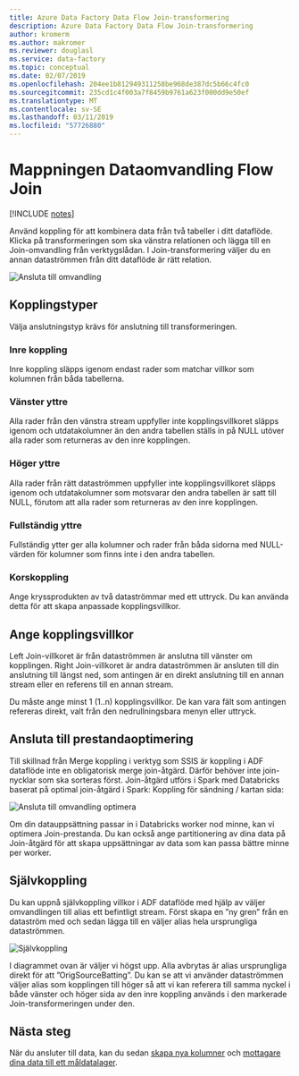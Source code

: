 ```yaml
---
title: Azure Data Factory Data Flow Join-transformering
description: Azure Data Factory Data Flow Join-transformering
author: kromerm
ms.author: makromer
ms.reviewer: douglasl
ms.service: data-factory
ms.topic: conceptual
ms.date: 02/07/2019
ms.openlocfilehash: 204ee1b812949311258be968de387dc5b66c4fc0
ms.sourcegitcommit: 235cd1c4f003a7f8459b9761a623f000dd9e50ef
ms.translationtype: MT
ms.contentlocale: sv-SE
ms.lasthandoff: 03/11/2019
ms.locfileid: "57726880"
---
```

# <a name="mapping-data-flow-join-transformation"></a>Mappningen Dataomvandling Flow Join

[!INCLUDE [notes](../../includes/data-factory-data-flow-preview.md)]

Använd koppling för att kombinera data från två tabeller i ditt dataflöde. Klicka på transformeringen som ska vänstra relationen och lägga till en Join-omvandling från verktygslådan. I Join-transformering väljer du en annan dataströmmen från ditt dataflöde är rätt relation.

![Ansluta till omvandling](media/data-flow/join.png "delta")

## <a name="join-types"></a>Kopplingstyper

Välja anslutningstyp krävs för anslutning till transformeringen.

### <a name="inner-join"></a>Inre koppling

Inre koppling släpps igenom endast rader som matchar villkor som kolumnen från båda tabellerna.

### <a name="left-outer"></a>Vänster yttre

Alla rader från den vänstra stream uppfyller inte kopplingsvillkoret släpps igenom och utdatakolumner än den andra tabellen ställs in på NULL utöver alla rader som returneras av den inre kopplingen.

### <a name="right-outer"></a>Höger yttre

Alla rader från rätt dataströmmen uppfyller inte kopplingsvillkoret släpps igenom och utdatakolumner som motsvarar den andra tabellen är satt till NULL, förutom att alla rader som returneras av den inre kopplingen.

### <a name="full-outer"></a>Fullständig yttre

Fullständig ytter ger alla kolumner och rader från båda sidorna med NULL-värden för kolumner som finns inte i den andra tabellen.

### <a name="cross-join"></a>Korskoppling

Ange kryssprodukten av två dataströmmar med ett uttryck. Du kan använda detta för att skapa anpassade kopplingsvillkor.

## <a name="specify-join-conditions"></a>Ange kopplingsvillkor

Left Join-villkoret är från dataströmmen är anslutna till vänster om kopplingen. Right Join-villkoret är andra dataströmmen är ansluten till din anslutning till längst ned, som antingen är en direkt anslutning till en annan stream eller en referens till en annan stream.

Du måste ange minst 1 (1..n) kopplingsvillkor. De kan vara fält som antingen refereras direkt, valt från den nedrullningsbara menyn eller uttryck.

## <a name="join-performance-optimizations"></a>Ansluta till prestandaoptimering

Till skillnad från Merge koppling i verktyg som SSIS är koppling i ADF dataflöde inte en obligatorisk merge join-åtgärd. Därför behöver inte join-nycklar som ska sorteras först. Join-åtgärd utförs i Spark med Databricks baserat på optimal join-åtgärd i Spark: Koppling för sändning / kartan sida:

![Ansluta till omvandling optimera](media/data-flow/joinoptimize.png "delta optimering")

Om din datauppsättning passar in i Databricks worker nod minne, kan vi optimera Join-prestanda. Du kan också ange partitionering av dina data på Join-åtgärd för att skapa uppsättningar av data som kan passa bättre minne per worker.

## <a name="self-join"></a>Självkoppling

Du kan uppnå självkoppling villkor i ADF dataflöde med hjälp av väljer omvandlingen till alias ett befintligt stream. Först skapa en ”ny gren” från en dataström med och sedan lägga till en väljer alias hela ursprungliga dataströmmen.

![Självkoppling](media/data-flow/selfjoin.png "självkoppling")

I diagrammet ovan är väljer vi högst upp. Alla avbrytas är alias ursprungliga direkt för att ”OrigSourceBatting”. Du kan se att vi använder dataströmmen väljer alias som kopplingen till höger så att vi kan referera till samma nyckel i både vänster och höger sida av den inre koppling används i den markerade Join-transformeringen under den.

## <a name="next-steps"></a>Nästa steg

När du ansluter till data, kan du sedan [skapa nya kolumner](data-flow-derived-column.md) och [mottagare dina data till ett måldatalager](data-flow-sink.md).

